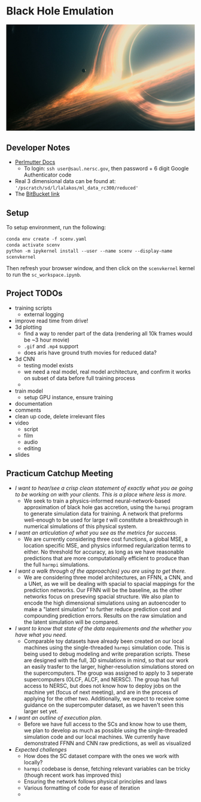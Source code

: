 # Black Hole Emulation

![](./assets/bh.jpg)

## Developer Notes

- [Perlmutter Docs](https://docs.nersc.gov/getting-started/)
    - To login: `ssh user@saul.nersc.gov`, then password + 6 digit Google Authenticator code
- Real 3 dimensional data can be found at: `'/pscratch/sd/l/lalakos/ml_data_rc300/reduced'`
- The [BitBucket link](https://bitbucket.org/atchekho/harm2d/src/master/)

## Setup

To setup environment, run the following:
```
conda env create -f scenv.yaml
conda activate scenv
python -m ipykernel install --user --name scenv --display-name scenvkernel
```

Then refresh your browser window, and then click on the `scenvkernel` kernel to run the `sc_workspace.ipynb`.

## Project TODOs
- training scripts
  - external logging
- improve read time from drive!
- 3d plotting
    - find a way to render part of the data (rendering all 10k frames would be ~3 hour movie)
    - `.gif` and `.mp4` support
    - does aris have ground truth movies for reduced data?
- 3d CNN
    - testing model exists
    - we need a real model, real model architecture, and confirm it works on subset of data before full training process
    - 
- train model
    - setup GPU instance, ensure training 
- documentation
- comments
- clean up code, delete irrelevant files
- video
    - script
    - film
    - audio
    - editing
- slides

## Practicum Catchup Meeting
- *I want to hear/see a crisp clean statement of exactly what you ae going to be working on with your clients. This is a place where less is more.*
    - We seek to train a physics-informed neural-network-based approximation of black hole gas accretion, using the `harmpi` program to generate simulation data for training. A network that preforms well-enough to be used for large $t$ will constitute a breakthrough in numerical simulations of this physical system.
- *I want an articulation of what you see as the metrics for success.*
    - We are currently considering three cost functions, a global MSE, a location specific MSE, and physics informed regularization terms to either. No threshold for accuracy, as long as we have reasonable predictions that are more computationally efficient to produce than the full `harmpi` simulations.
- *I want a walk through of the approach(es) you are using to get there.*
    - We are considering three model architectures, an FFNN, a CNN, and a UNet, as we will be dealing with spacial to spacial mappings for the prediction networks. Our FFNN will be the baseline, as the other networks focus on preseving spacial structure. We also plan to encode the high dimensional simulations using an autoencoder to make a "latent simulation" to further reduce prediction cost and compounding prediction errors. Results on the raw simulation and the latent simulation will be compared. 
- *I want to know that state of the data requirements and the whether you have what you need.*
    - Comparable toy datasets have already been created on our local machines using the single-threaded `harmpi` simulation code. This is being used to debug modeling and write preparation scripts. These are designed with the full, 3D simulations in mind, so that our work an easily trasfer to the larger, higher-resolution simulations stored on the supercomputers. The group was assigned to apply to 3 seperate supercomputers (OLCF, ALCF, and NERSC). The group has full access to NERSC, but does not know how to deploy jobs on the machine yet (focus of next meeting), and are in the process of applying for the other two. Additionally, we expect to receive some guidance on the supercomputer dataset, as we haven't seen this larger set yet. 
- *I want an outline of execution plan.*
    - Before we have full access to the SCs and know how to use them, we plan to develop as much as possible using the single-threaded simulation code and our local machines. We currently have demonstrated FFNN and CNN raw predictions, as well as visualized 
- *Expected challenges*
    - How does the SC dataset compare with the ones we work with locally?
    - `harmpi` codebase is dense, fetching relevant variables can be tricky (though recent work has improved this)
    - Ensuring the network follows physical principles and laws
    - Various formatting of code for ease of iteration
    - 
